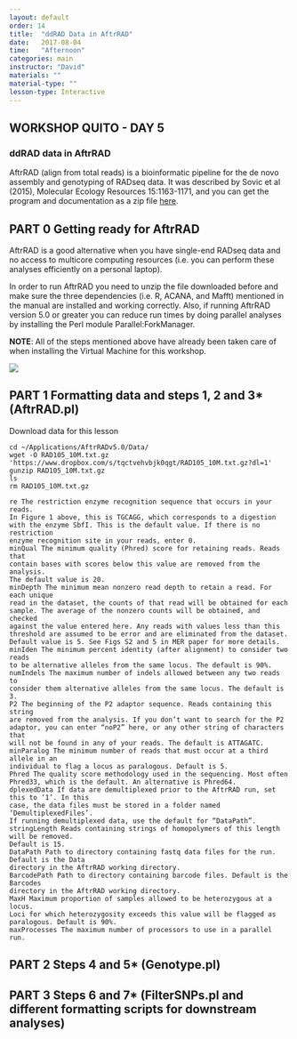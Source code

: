 ```yaml
---
layout: default
order: 14
title:  "ddRAD Data in AftrRAD"
date:   2017-08-04
time:   "Afternoon"
categories: main
instructor: "David"
materials: ""
material-type: ""
lesson-type: Interactive
---
```


## WORKSHOP QUITO - DAY 5 <br>
### ddRAD data in AftrRAD

AftrRAD (align from total reads) is a bioinformatic pipeline for the de novo assembly and genotyping of RADseq data. It was described by Sovic et al (2015), Molecular Ecology Resources 15:1163-1171, and you can get the program and documentation as a zip file [here](https://u.osu.edu/sovic.1/downloads/).

PART 0 Getting ready for AftrRAD
----

AftrRAD is a good alternative when you have single-end RADseq data and no access to multicore computing resources (i.e. you can perform these analyses efficiently on a personal laptop).

In order to run AftrRAD you need to unzip the file downloaded before and make sure the three dependencies (i.e. R, ACANA, and Mafft) mentioned in the manual are installed and working correctly. Also, if running AftrRAD version 5.0 or greater you can reduce run times by doing parallel analyses by installing the Perl module Parallel:ForkManager.

**NOTE**: All of the steps mentioned above have already been taken care of when installing the Virtual Machine for this workshop.

![](https://github.com/rdtarvin/RADseq_Quito_2017/blob/master/images/basic-assembly-steps.png?raw=true)<br>

PART 1 Formatting data and steps 1, 2 and 3* (AftrRAD.pl)
----

Download data for this lesson
```
cd ~/Applications/AftrRADv5.0/Data/
wget -O RAD105_10M.txt.gz 'https://www.dropbox.com/s/tqctvehvbjk0qgt/RAD105_10M.txt.gz?dl=1'
gunzip RAD105_10M.txt.gz
ls
rm RAD105_10M.txt.gz
```
```
re The restriction enzyme recognition sequence that occurs in your reads.
In Figure 1 above, this is TGCAGG, which corresponds to a digestion
with the enzyme SbfI. This is the default value. If there is no restriction
enzyme recognition site in your reads, enter 0.
minQual The minimum quality (Phred) score for retaining reads. Reads that
contain bases with scores below this value are removed from the analysis.
The default value is 20.
minDepth The minimum mean nonzero read depth to retain a read. For each unique
read in the dataset, the counts of that read will be obtained for each
sample. The average of the nonzero counts will be obtained, and checked
against the value entered here. Any reads with values less than this
threshold are assumed to be error and are eliminated from the dataset.
Default value is 5. See Figs S2 and 5 in MER paper for more details.
minIden The minimum percent identity (after alignment) to consider two reads
to be alternative alleles from the same locus. The default is 90%.
numIndels The maximum number of indels allowed between any two reads to
consider them alternative alleles from the same locus. The default is 3.
P2 The beginning of the P2 adaptor sequence. Reads containing this string
are removed from the analysis. If you don’t want to search for the P2
adaptor, you can enter “noP2” here, or any other string of characters that
will not be found in any of your reads. The default is ATTAGATC.
minParalog The minimum number of reads that must occur at a third allele in an
individual to flag a locus as paralogous. Default is 5.
Phred The quality score methodology used in the sequencing. Most often
Phred33, which is the default. An alternative is Phred64.
dplexedData If data are demultiplexed prior to the AftrRAD run, set this to ‘1’. In this
case, the data files must be stored in a folder named ‘DemultiplexedFiles’.
If running demultiplexed data, use the default for “DataPath”.
stringLength Reads containing strings of homopolymers of this length will be removed.
Default is 15.
DataPath Path to directory containing fastq data files for the run. Default is the Data
directory in the AftrRAD working directory.
BarcodePath Path to directory containing barcode files. Default is the Barcodes
directory in the AftrRAD working directory.
MaxH Maximum proportion of samples allowed to be heterozygous at a locus.
Loci for which heterozygosity exceeds this value will be flagged as
paralogous. Default is 90%.
maxProcesses The maximum number of processors to use in a parallel run.
```

PART 2 Steps 4 and 5* (Genotype.pl)
----

PART 3 Steps 6 and 7* (FilterSNPs.pl and different formatting scripts for downstream analyses)
----
